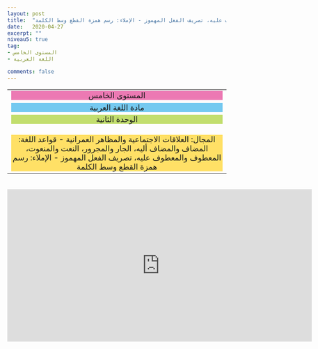 ```yaml
---
layout: post
title:  "المستوى الخامس - مادة اللغة العربية - الوحدة الثانية - المجال: العلاقات الاجتماعية والمظاهر العمرانية - قواعد اللغة: المضاف والمضاف أليه، الجار والمجرور، النعت والمنعوت، المعطوف والمعطوف عليه، تصريف الفعل المهموز - الإملاء: رسم همزة القطع وسط الكلمة"
date:   2020-04-27
excerpt: ""
niveau5: true
tag:
- المستوى الخامس 
- اللغة العربية

comments: false
---
```

<center>
<table dir="rtl" style="width: 100%; text-align: center; font-size: large;"><tbody>
<tr><td><div style="background-color: #ec79b3;"><span>
المستوى الخامس
</span></div></td></tr>
<tr><td><div style="background-color: #75c9f0; "><span>
مادة اللغة العربية
</span></div></td></tr>
<tr><td><div style="background-color: #c2de6e; "><span>
 الوحدة الثانية

</span></div></td></tr><tr>
<td><div style="background-color: #ffe066; ">
المجال:  العلاقات الاجتماعية والمظاهر العمرانية - قواعد اللغة: المضاف والمضاف أليه، الجار والمجرور، النعت والمنعوت، المعطوف والمعطوف عليه، تصريف الفعل المهموز - الإملاء: رسم همزة القطع وسط الكلمة

</div></td></tr>
</tbody></table><br>
<iframe width="700px" height="350px" src="https://www.youtube.com/embed/HFGqjUGDCSc?rel=0&controls=1&showinfo=0&modestbranding=1&enablejsapi=1" allowfullscreen frameborder="0" ></iframe>
</center>

